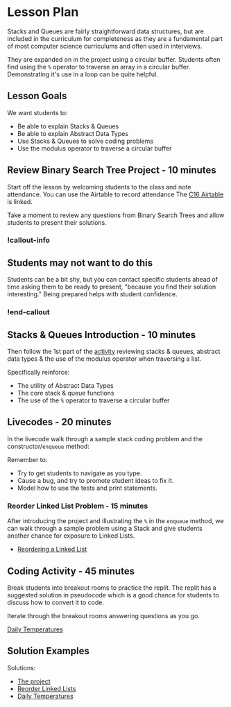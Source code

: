 # Lesson Plan

Stacks and Queues are fairly straightforward data structures, but are included in the curriculum for completeness as they are a fundamental part of most computer science curriculums and often used in interviews.

They are expanded on in the project using a circular buffer. Students often find using the `%` operator to traverse an array in a circular buffer. Demonstrating it's use in a loop can be quite helpful.

## Lesson Goals

We want students to:

- Be able to explain Stacks & Queues
- Be able to explain Abstract Data Types
- Use Stacks & Queues to solve coding problems
- Use the modulus operator to traverse a circular buffer

## Review Binary Search Tree Project - 10 minutes

Start off the lesson by welcoming students to the class and note attendance. You can use the Airtable to record attendance The [C16 Airtable](https://airtable.com/appkfPQ769uxQLSei/tbl6oiA8ZG1wKUonM/viwgf4wesbLFMlg1L?blocks=hide) is linked.

Take a moment to review any questions from Binary Search Trees and allow students to present their solutions.

### !callout-info

## Students may not want to do this

Students can be a bit shy, but you can contact specific students ahead of time asking them to be ready to present, "because you find their solution interesting."  Being prepared helps with student confidence.

### !end-callout

## Stacks & Queues Introduction - 10 minutes

Then follow the 1st part of the [activity](./01-stacks-and-queues.md) reviewing stacks & queues, abstract data types & the use of the modulus operator when traversing a list.  

Specifically reinforce:

- The utility of Abstract Data Types
- The core stack & queue functions
- The use of the `%` operator to traverse a circular buffer

## Livecodes - 20 minutes

In the livecode walk through a sample stack coding problem and the constructor/`enqueue` method:

Remember to:

- Try to get students to navigate as you type.  
- Cause a bug, and try to promote student ideas to fix it.
- Model how to use the tests and print statements.

### Reorder Linked List Problem - 15 minutes

After introducing the project and illustrating the `%` in the `enqueue` method, we can walk through a sample problem using a Stack and give students another chance for exposure to Linked Lists.

- [Reordering a Linked List](https://replit.com/@adadev/reorderlinkedlist#reorder_linked_list/reorder_linked_list.py)

## Coding Activity - 45 minutes

Break students into breakout rooms to practice the replit. The replit has a suggested solution in pseudocode which is a good chance for students to discuss how to convert it to code.

Iterate through the breakout rooms answering questions as you go.

[Daily Temperatures](https://replit.com/@adadev/Daily-Temperatures-Solution#daily_temperatures/daily_temperatures.py)

## Solution Examples

Solutions:

- [The project](https://github.com/adagold/stacks-queues/tree/python-solution)
- [Reorder Linked Lists](https://replit.com/@adadev/reorderlinkedlist-Solution)
- [Daily Temperatures](https://replit.com/@adadev/Daily-Temperatures-Solution)
